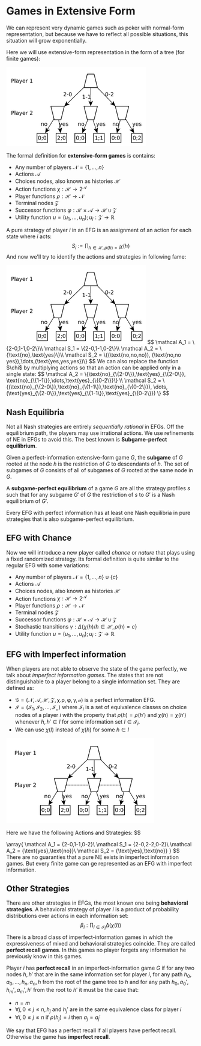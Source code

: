 # Games in Extensive Form

We can represent very dynamic games such as poker with normal-form representation, but because we have to reflect all possible situations, this situation will grow exponentially.

Here we will use extensive-form representation in the form of a tree (for finite games):

<img src="Resources/07 - Games in Extensive Form/image-20201028165109677.png" alt="image-20201028165109677" style="zoom:50%;" />

The formal definition for **extensive-form games** is contains:

- Any number of players $\mathcal N = \{1,\dots,n\}$
- Actions $\mathcal A$
- Choices nodes, also known as histories $\mathcal H$
- Action functions $\chi:\mathcal H \rightarrow 2^{\mathcal A}$
- Player functions $\rho:\mathcal H \rightarrow \mathcal N$
- Terminal nodes $\mathcal Z$
- Successor functions $\varphi: \mathcal {H\times A \rightarrow H \cup Z}$
- Utility function $u= (u_1,\dots,u_n); u_i :\mathcal {Z \rightarrow \mathbb{R}}$

A pure strategy of player $i$ in an EFG is an assignment of an action for each state where $i$ acts:
$$
S_i := \prod_{h\in \mathcal H, \rho(h) =i} \chi(h)
$$
And now we'll try to identify the actions and strategies in following fame:

<img src="Resources/07 - Games in Extensive Form/image-20201028170442790.png" alt="image-20201028170442790" style="zoom:50%;" />
$$
\mathcal A_1 = \{2-0,1-1,0-2\}\\
\mathcal S_1 = \{2-0,1-1,0-2\}\\
\mathcal A_2 = \{\text{no},\text{yes}\}\\
\mathcal S_2 = \{(\text{no,no,no}), (\text{no,no yes}),\dots,(\text{yes,yes,yes})\}
$$
We can also replace the function $\chi$  by multiplying actions so that an action can be applied only in a single state:
$$
\mathcal A_2 = \{\text{no}_{\{2-0\}},\text{yes}_{\{2-0\}}, \text{no}_{\{1-1\}},\dots,\text{yes}_{\{0-2\}}\} \\
\mathcal S_2 = \{(\text{no}_{\{2-0\}},\text{no}_{\{1-1\}},\text{no}_{\{0-2\}}), \dots,(\text{yes}_{\{2-0\}},\text{yes}_{\{1-1\}},\text{yes}_{\{0-2\}}) \}
$$

## Nash Equilibria

Not all Nash strategies are entirely *sequentially rational* in EFGs. Off the equilibrium path, the players may use irrational actions. We use refinements of NE in EFGs to avoid this. The best known is **Subgame-perfect equilibrium**.

Given a perfect-information extensive-form game $G$, the **subgame** of $G$ rooted at the node $h$ is the restriction of $G$ to descendants of $h$. The set of subgames of $G$ consists of all of subgames of $G$ rooted at the same node in $G$.

A **subgame-perfect equilibrium** of a game $G$ are all the strategy profiles $s$ such that for any subgame $G'$ of $G$ the restriction of $s$ to $G'$ is a Nash equilibrium of $G'$.

Every EFG with perfect information has at least one Nash equilibria in pure strategies that is also subgame-perfect equilibrium.

## EFG with Chance

Now we will introduce a new player called *chance* or *nature* that plays using a fixed randomized strategy. Its formal definition is quite similar to the regular EFG with some variations:

- Any number of players $\mathcal N = \{1,\dots,n\} \cup \{c\}$ 
- Actions $\mathcal A$
- Choices nodes, also known as histories $\mathcal H$
- Action functions $\chi:\mathcal H \rightarrow 2^{\mathcal A}$
- Player functions $\rho:\mathcal H \rightarrow \mathcal N$
- Terminal nodes $\mathcal Z$
- Successor functions $\varphi: \mathcal {H\times A \rightarrow H \cup Z}$
- Stochastic transitions $\gamma:\Delta \{\chi(h) / h \in \mathcal H, \rho(h) = c\}$
- Utility function $u= (u_1,\dots,u_n); u_i :\mathcal {Z \rightarrow \mathbb{R}}$

## EFG with Imperfect information

When players are not able to observe the state of the game perfectly, we talk about *imperfect information games*. The states that are not distinguishable to a player belong to a single information set. They are defined as:

- $\mathcal {G = (N,A,H,Z,\chi.\rho,\varphi,\gamma,u)}$  is a perfect information EFG.
- $\mathcal{ I = (I_1,I_2,\dots,I_n)}$ where $\mathcal I_i$ is a set of equivalence classes on choice nodes of a player $i$ with the property that $\rho(h) = \rho(h')$ and $\chi(h) = \chi(h')$ whenever $h,h' \in I$ for some information set $I \in \mathcal I_i$.
- We can use $\chi(I)$ instead of $\chi(h)$ for some $h\in I$

<img src="Resources/07 - Games in Extensive Form/image-20201028174819008.png" alt="image-20201028174819008" style="zoom:50%;" />

Here we have the following Actions and Strategies:
$$

\array{
\mathcal A_1 = \{2-0,1-1,0-2\}\\
\mathcal S_1 = \{2-0,2-2,0-2\}\\
\mathcal A_2 = \{\text{yes},\text{no}\}\\
\mathcal S_2 = \{\text{yes},\text{no}\}
}
$$
There are no guaranties that a pure NE exists in imperfect information games. But every finite game can ge represented as an EFG with imperfect information. 

## Other Strategies

There are other strategies in EFGs, the most known one being **behavioral strategies**. A behavioral strategy of player $i$ is a product of probability distributions over actions in each information set:
$$
\beta_i : \prod_{I\in \mathcal I_I} \Delta(\chi(I))
$$
There is a broad class of imperfect-information games in which the expressiveness of mixed and behavioral strategies coincide. They are called **perfect recall games**. In this games no player forgets any information he previously know in this games.

Player $i$ has **perfect recall** in an imperfect-information game $G$ if for any two nodes $h,h'$ that are in the same information set for player $i$, for any path $h_0,a_0,\dots,h_n,a_n,h$ from the root of the game tree to $h$ and for any path $h_0,a_0',h_m',a_m',h'$ from the root to $h'$ it must be the case that:

- $n=m$
- $\forall j, 0\le j\le n, h_j$ and $h_j'$ are in the same equivalence class for player $i$
- $\forall i, 0 \le j \le n$ if $\rho(h_j) = i$ then $a_j = a_j'$

We say that EFG has a perfect recall if all players have perfect recall. Otherwise the game has **imperfect recall**.




